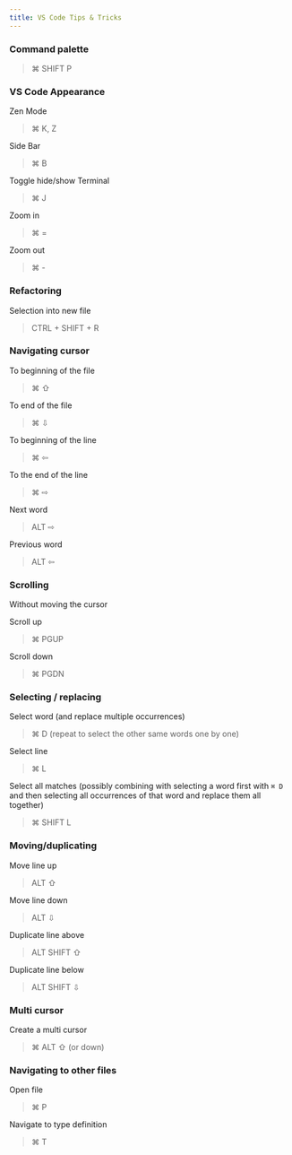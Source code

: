 ```yaml
---
title: VS Code Tips & Tricks
---
```


### Command palette

> ⌘ SHIFT P

### VS Code Appearance

Zen Mode

> ⌘ K, Z

Side Bar

> ⌘ B

Toggle hide/show Terminal

> ⌘ J

Zoom in

> ⌘ =

Zoom out

> ⌘ -

### Refactoring

Selection into new file

> CTRL + SHIFT + R

### Navigating cursor

To beginning of the file

> ⌘ ⇧

To end of the file

> ⌘ ⇩

To beginning of the line

> ⌘ ⇦

To the end of the line

> ⌘ ⇨

Next word

> ALT ⇨

Previous word

> ALT ⇦

### Scrolling

Without moving the cursor

Scroll up

> ⌘ PGUP

Scroll down

> ⌘ PGDN

### Selecting / replacing

Select word
(and replace multiple occurrences)

> ⌘ D
> (repeat to select the other same words one by one)

Select line

> ⌘ L

Select all matches
(possibly combining with selecting a word first with `⌘ D` and then selecting all occurrences of that word and replace them all together)

> ⌘ SHIFT L

### Moving/duplicating

Move line up

> ALT ⇧

Move line down

> ALT ⇩

Duplicate line above

> ALT SHIFT ⇧

Duplicate line below

> ALT SHIFT ⇩

### Multi cursor

Create a multi cursor

> ⌘ ALT ⇧
> (or down)

### Navigating to other files

Open file

> ⌘ P

Navigate to type definition

> ⌘ T
